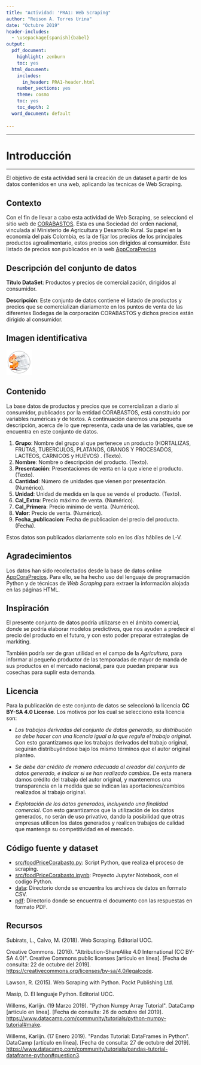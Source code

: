 ```yaml
---
title: "Actividad: 'PRA1: Web Scraping"
author: "Reison A. Torres Urina"
date: "Octubre 2019"
header-includes:
  - \usepackage[spanish]{babel}
output: 
  pdf_document:
    highlight: zenburn
    toc: yes
  html_document:
    includes:
      in_header: PRA1-header.html
    number_sections: yes
    theme: cosmo
    toc: yes
    toc_depth: 2
  word_document: default
    
---
```


******
# Introducción
******

El objetivo de esta actividad será la creación de un dataset a partir de los datos contenidos en una web, aplicando las tecnicas de Web Scraping.

## Contexto

Con el fin de llevar a cabo esta actividad de Web Scraping, se seleccionó el sitio web de [CORABASTOS](https://www.corabastos.com.co/aNuevo/index.php/about-joomla/nuestra-historia). Esta  es una Sociedad del orden nacional, vinculada al Ministerio de Agricultura y Desarrollo Rural. Su papel en la economía del país Colombia, es la de fijar los precios de los principales productos agroalimentario, estos precios son dirigidos al consumidor. Este listado de precios son publicados en la web [AppCoraPrecios](https://www.corabastos.com.co/sitio/historicoApp2/reportes/prueba.php)

## Descripción del conjunto de datos

__Título DataSet__: Productos y precios de comercialización, dirigidos al consumidor.

__Descripción__: Este conjunto de datos contiene el listado de productos y precios que se comercializan diariamente en los puntos de venta de las diferentes Bodegas de la corporación CORABASTOS y dichos precios están dirigido al consumidor.

## Imagen identificativa

![Productos y precios de comercialización, dirigidos al consumidor.](./img/foodprice.png)

## Contenido

La base datos de productos y precios que se comercializan a diario al consumidor, publicados por la entidad CORABASTOS, está constituido por variables numéricas y de textos. A continuación daremos una pequeña descripción, acerca de lo que representa, cada una de las variables, que se encuentra en este conjunto de datos.

1. **Grupo**: Nombre del grupo al que pertenece un producto (HORTALIZAS, FRUTAS, TUBERCULOS, PLATANOS, GRANOS Y PROCESADOS, LACTEOS, CARNICOS y HUEVOS)  . (Texto). 
2. **Nombre**: Nombre o descripción del producto. (Texto). 
3. **Presentación**: Presentaciones de venta en la que viene el producto. (Texto). 
4. **Cantidad**: Número de unidades que vienen por presentación. (Numérico).  
5. **Unidad**: Unidad de medida en la que se vende el producto. (Texto).  
6. **Cal_Extra**: Precio máximo de venta. (Numérico).  
7. **Cal_Primera**: Precio mínimo de venta. (Numérico).  
8. **Valor**: Precio de venta. (Numérico).  
9. **Fecha_publicacion**: Fecha de publicacion del precio del producto. (Fecha).  

Estos datos son publicados diariamente solo en los días hábiles de L-V.

## Agradecimientos

Los datos han sido recolectados desde la base de datos online [AppCoraPrecios](https://www.corabastos.com.co/sitio/historicoApp2/reportes/prueba.php). Para ello, se ha hecho uso del lenguaje de programación Python y de técnicas de *Web Scraping* para extraer la información alojada en las páginas HTML.

## Inspiración

El presente conjunto de datos podría utilizarse en el ámbito comercial, donde se podría elaborar modelos predictivos, que nos ayuden a predecir el precio del producto en el futuro, y con esto poder preparar estrategias de markiting.

También podría ser de gran utilidad en el campo de la *Agricultura*, para informar al pequeño productor de las temporadas de mayor de manda de sus productos en el mercado nacional, para que puedan preparar sus cosechas para suplir esta demanda.

## Licencia

Para la publicación de este conjunto de datos se seleccionó la licencia **CC BY-SA 4.0 License**. Los motivos por los cual se selecciono esta licencia son:

* _Los trabajos derivadas del conjunto de datos generado, su distribución se debe hacer con una licencia igual a la que regula el trabajo original_. Con esto garantizamos que los trabajos derivados del trabajo original, seguirán distribuyéndose bajo los mismo términos que el autor original planteo.

* _Se debe dar crédito de manera adecuada al creador del conjunto de datos generado, e indicar si se han realizado cambios_. De esta manera damos crédito del trabajo del autor original, y mantenemos una transparencia en la medida que se indican las aportaciones/cambios realizados al trabajo original.

* _Explotación de los datos generados, incluyendo una finalidad comercial_. Con esto garantizamos que la utilización de los datos generados, no serán de uso privativo, dando la posibilidad que otras empresas utilicen los datos generados y realicen trabajos de calidad que mantenga su competitividad en el mercado.


## Código fuente y dataset

* [src/foodPriceCorabasto.py](): Script Python, que realiza el proceso de scraping.
* [src/foodPriceCorabasto.ipynb](): Proyecto Jupyter Notebook, con el codigo Python.
* [data](): Directorio donde se encuentra los archivos de datos en formato CSV.
* [pdf](): Directorio donde se encuentra el documento con las respuestas en formato PDF.


## Recursos

Subirats, L., Calvo, M. (2018). Web Scraping. Editorial UOC.

Creative Commons. (2016). "Attribution-ShareAlike 4.0 International (CC BY-SA 4.0)". Creative Commons public licenses [artículo en línea]. [Fecha de consulta: 22 de octubre del 2019]. <https://creativecommons.org/licenses/by-sa/4.0/legalcode>.

Lawson, R. (2015). Web Scraping with Python. Packt Publishing Ltd.

Masip, D. El lenguaje Python. Editorial UOC.

Willems, Karlijn. (19 Marzo 2019). "Python Numpy Array Tutorial". DataCamp [artículo en línea]. [Fecha de consulta: 26 de octubre del 2019]. <https://www.datacamp.com/community/tutorials/python-numpy-tutorial#make>.

Willems, Karlijn. (17 Enero 2019). "Pandas Tutorial: DataFrames in Python". DataCamp [artículo en línea]. [Fecha de consulta: 27 de octubre del 2019]. <https://www.datacamp.com/community/tutorials/pandas-tutorial-dataframe-python#question3>.
